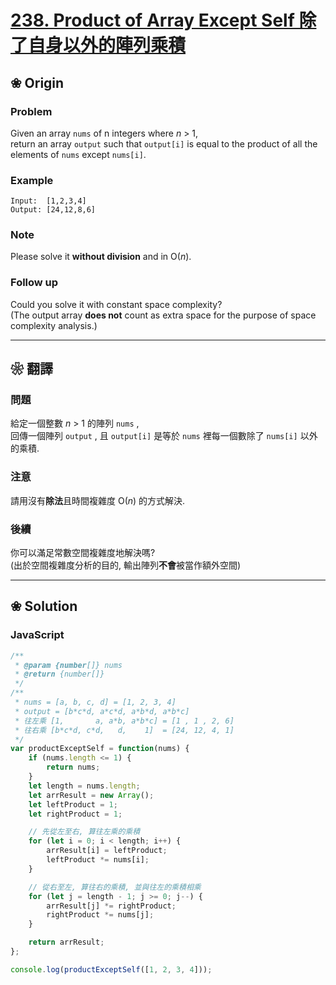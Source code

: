 
# [238. Product of Array Except Self 除了自身以外的陣列乘積][title]

[title]: https://leetcode.com/problems/array-partition-i/description/

## ❀ Origin

### Problem

Given an array `nums` of n integers where *n* > 1,  
return an array `output` such that `output[i]` is equal to the product of all the elements of `nums` except `nums[i]`.

### Example

```
Input:  [1,2,3,4]
Output: [24,12,8,6]
```

### Note

Please solve it **without division** and in O(*n*).

### Follow up

Could you solve it with constant space complexity?  
(The output array **does not** count as extra space for the purpose of space complexity analysis.)

---

## ❀ 翻譯

### 問題

給定一個整數 *n* > 1 的陣列 `nums` ,  
回傳一個陣列 `output` , 且 `output[i]` 是等於 `nums` 裡每一個數除了 `nums[i]` 以外的乘積.

### 注意

請用沒有**除法**且時間複雜度 O(*n*) 的方式解決.

### 後續

你可以滿足常數空間複雜度地解決嗎?  
(出於空間複雜度分析的目的, 輸出陣列**不會**被當作額外空間)

---

## ❀ Solution

### JavaScript

```JavaScript
/**
 * @param {number[]} nums
 * @return {number[]}
 */
/**
 * nums = [a, b, c, d] = [1, 2, 3, 4]
 * output = [b*c*d, a*c*d, a*b*d, a*b*c]
 * 往左乘 [1,       a, a*b, a*b*c] = [1 , 1 , 2, 6]
 * 往右乘 [b*c*d, c*d,   d,    1]  = [24, 12, 4, 1]
 */
var productExceptSelf = function(nums) {
	if (nums.length <= 1) {
		return nums;
	}
	let length = nums.length;
	let arrResult = new Array();
	let leftProduct = 1;
	let rightProduct = 1;

	// 先從左至右, 算往左乘的乘積
	for (let i = 0; i < length; i++) {
		arrResult[i] = leftProduct;
		leftProduct *= nums[i];
	}

	// 從右至左, 算往右的乘積, 並與往左的乘積相乘
	for (let j = length - 1; j >= 0; j--) {
		arrResult[j] *= rightProduct;
		rightProduct *= nums[j];
	}

	return arrResult;
};

console.log(productExceptSelf([1, 2, 3, 4]));
```

